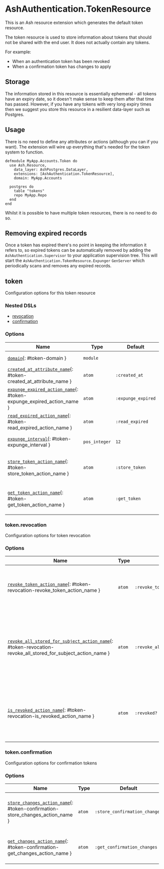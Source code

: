 <!--
This file was generated by Spark. Do not edit it by hand.
-->
# AshAuthentication.TokenResource

This is an Ash resource extension which generates the default token resource.

The token resource is used to store information about tokens that should not
be shared with the end user.  It does not actually contain any tokens.

For example:

  * When an authentication token has been revoked
  * When a confirmation token has changes to apply

## Storage

The information stored in this resource is essentially ephemeral - all tokens
have an expiry date, so it doesn't make sense to keep them after that time has
passed.  However, if you have any tokens with very long expiry times then we
suggest you store this resource in a resilient data-layer such as Postgres.

## Usage

There is no need to define any attributes or actions (although you can if you
want).  The extension will wire up everything that's needed for the token
system to function.

```
defmodule MyApp.Accounts.Token do
  use Ash.Resource,
    data_layer: AshPostgres.DataLayer,
    extensions: [AshAuthentication.TokenResource],
    domain: MyApp.Accounts

  postgres do
    table "tokens"
    repo MyApp.Repo
  end
end
```

Whilst it is possible to have multiple token resources, there is no need to do
so.

## Removing expired records

Once a token has expired there's no point in keeping the information it refers
to, so expired tokens can be automatically removed by adding the
`AshAuthentication.Supervisor` to your application supervision tree.  This
will start the `AshAuthentication.TokenResource.Expunger` `GenServer` which
periodically scans and removes any expired records.


## token
Configuration options for this token resource

### Nested DSLs
 * [revocation](#token-revocation)
 * [confirmation](#token-confirmation)





### Options

| Name | Type | Default | Docs |
|------|------|---------|------|
| [`domain`](#token-domain){: #token-domain } | `module` |  | The Ash domain to use to access this resource. |
| [`created_at_attribute_name`](#token-created_at_attribute_name){: #token-created_at_attribute_name } | `atom` | `:created_at` | The name of the `created_at` attribute on this resource. |
| [`expunge_expired_action_name`](#token-expunge_expired_action_name){: #token-expunge_expired_action_name } | `atom` | `:expunge_expired` | The name of the action used to remove expired tokens. |
| [`read_expired_action_name`](#token-read_expired_action_name){: #token-read_expired_action_name } | `atom` | `:read_expired` | The name of the action use to find all expired tokens. |
| [`expunge_interval`](#token-expunge_interval){: #token-expunge_interval } | `pos_integer` | `12` | How often to scan this resource for records which have expired, and thus can be removed. |
| [`store_token_action_name`](#token-store_token_action_name){: #token-store_token_action_name } | `atom` | `:store_token` | The name of the action to use to store a token, if `require_tokens_for_authentication?` is enabled in your authentication resource. |
| [`get_token_action_name`](#token-get_token_action_name){: #token-get_token_action_name } | `atom` | `:get_token` | The name of the action used to retrieve tokens from the store, if `require_tokens_for_authentication?` is enabled in your authentication resource. |


### token.revocation
Configuration options for token revocation






### Options

| Name | Type | Default | Docs |
|------|------|---------|------|
| [`revoke_token_action_name`](#token-revocation-revoke_token_action_name){: #token-revocation-revoke_token_action_name } | `atom` | `:revoke_token` | The name of the action used to revoke tokens. |
| [`revoke_all_stored_for_subject_action_name`](#token-revocation-revoke_all_stored_for_subject_action_name){: #token-revocation-revoke_all_stored_for_subject_action_name } | `atom` | `:revoke_all_stored_for_subject` | The name of the action used to revoke all stored tokens for a given subject. |
| [`is_revoked_action_name`](#token-revocation-is_revoked_action_name){: #token-revocation-is_revoked_action_name } | `atom` | `:revoked?` | The name of the action used to check if a token is revoked. |




### token.confirmation
Configuration options for confirmation tokens






### Options

| Name | Type | Default | Docs |
|------|------|---------|------|
| [`store_changes_action_name`](#token-confirmation-store_changes_action_name){: #token-confirmation-store_changes_action_name } | `atom` | `:store_confirmation_changes` | The name of the action used to store confirmation changes. |
| [`get_changes_action_name`](#token-confirmation-get_changes_action_name){: #token-confirmation-get_changes_action_name } | `atom` | `:get_confirmation_changes` | The name of the action used to get confirmation changes. |









<style type="text/css">.spark-required::after { content: "*"; color: red !important; }</style>
